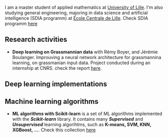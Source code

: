 I am a master student of applied mathematics at [University of Lille](https://fr.wikipedia.org/wiki/Universit%C3%A9_de_Lille). I'm also studying general engineering, majoring in data science and artificial intelligence (SDIA programm) at [École Centrale de Lille](https://fr.wikipedia.org/wiki/%C3%89cole_centrale_de_Lille). Check SDIA programm [here](http://pierrechainais.ec-lille.fr/Centrale/Option_DAD/Accueil.html) 


## Research activities
* **Deep learning on Grassmannian data** with Rémy Boyer, and Jérémie Boulanger. Improuving a neural network architecture for grassmannina learning, on grassmanian input data. Project conducted during an internship at CNRS. check the report [here](mohammed-hssein.github.io/internship.pdf).

## Deep learning implementations


## Machine learning algorithms
* **ML algorithms with Scikit-learn** is a set of ML algorithms implemented with the ***Scikit-learn*** library. It contains many ***Supervised*** and ***Unsupervised*** learning algorihtms, such as **K-means, SVM, KNN, XGBoost, ...**. Check this collection [here](https://github.com/Mohammed-Hssein/mlAlgorithms)
